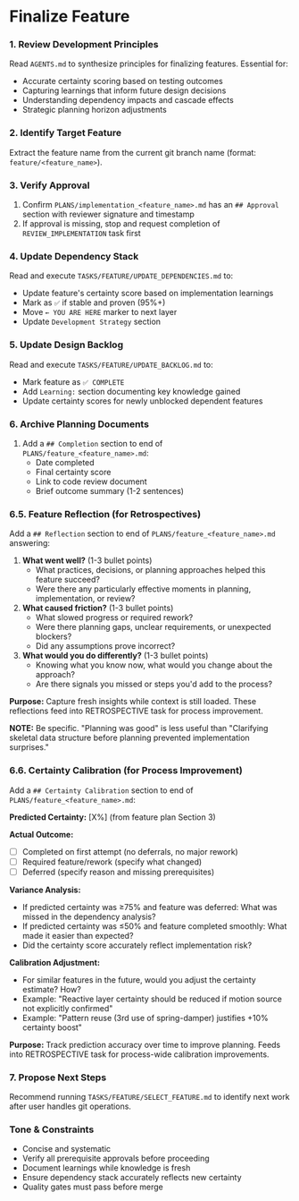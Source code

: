 # Finalize Feature

### 1. Review Development Principles

Read `AGENTS.md` to synthesize principles for finalizing features. Essential for:
-   Accurate certainty scoring based on testing outcomes
-   Capturing learnings that inform future design decisions
-   Understanding dependency impacts and cascade effects
-   Strategic planning horizon adjustments

### 2. Identify Target Feature

Extract the feature name from the current git branch name (format: `feature/<feature_name>`).

### 3. Verify Approval

1.  Confirm `PLANS/implementation_<feature_name>.md` has an `## Approval` section with reviewer signature and timestamp
2.  If approval is missing, stop and request completion of `REVIEW_IMPLEMENTATION` task first

### 4. Update Dependency Stack

Read and execute `TASKS/FEATURE/UPDATE_DEPENDENCIES.md` to:
-   Update feature's certainty score based on implementation learnings
-   Mark as `✅` if stable and proven (95%+)
-   Move `← YOU ARE HERE` marker to next layer
-   Update `Development Strategy` section

### 5. Update Design Backlog

Read and execute `TASKS/FEATURE/UPDATE_BACKLOG.md` to:
-   Mark feature as `✅ COMPLETE`
-   Add `Learning:` section documenting key knowledge gained
-   Update certainty scores for newly unblocked dependent features

### 6. Archive Planning Documents

1.  Add a `## Completion` section to end of `PLANS/feature_<feature_name>.md`:
    -   Date completed
    -   Final certainty score
    -   Link to code review document
    -   Brief outcome summary (1-2 sentences)

### 6.5. Feature Reflection (for Retrospectives)

Add a `## Reflection` section to end of `PLANS/feature_<feature_name>.md` answering:

1.  **What went well?** (1-3 bullet points)
    -   What practices, decisions, or planning approaches helped this feature succeed?
    -   Were there any particularly effective moments in planning, implementation, or review?
2.  **What caused friction?** (1-3 bullet points)
    -   What slowed progress or required rework?
    -   Were there planning gaps, unclear requirements, or unexpected blockers?
    -   Did any assumptions prove incorrect?
3.  **What would you do differently?** (1-3 bullet points)
    -   Knowing what you know now, what would you change about the approach?
    -   Are there signals you missed or steps you'd add to the process?

**Purpose:** Capture fresh insights while context is still loaded. These reflections feed into RETROSPECTIVE task for process improvement.

**NOTE:** Be specific. "Planning was good" is less useful than "Clarifying skeletal data structure before planning prevented implementation surprises."

### 6.6. Certainty Calibration (for Process Improvement)

Add a `## Certainty Calibration` section to end of `PLANS/feature_<feature_name>.md`:

**Predicted Certainty:** [X%] (from feature plan Section 3)

**Actual Outcome:**
- [ ] Completed on first attempt (no deferrals, no major rework)
- [ ] Required feature/rework (specify what changed)
- [ ] Deferred (specify reason and missing prerequisites)

**Variance Analysis:**
- If predicted certainty was ≥75% and feature was deferred: What was missed in the dependency analysis?
- If predicted certainty was ≤50% and feature completed smoothly: What made it easier than expected?
- Did the certainty score accurately reflect implementation risk?

**Calibration Adjustment:**
- For similar features in the future, would you adjust the certainty estimate? How?
- Example: "Reactive layer certainty should be reduced if motion source not explicitly confirmed"
- Example: "Pattern reuse (3rd use of spring-damper) justifies +10% certainty boost"

**Purpose:** Track prediction accuracy over time to improve planning. Feeds into RETROSPECTIVE task for process-wide calibration improvements.

### 7. Propose Next Steps

Recommend running `TASKS/FEATURE/SELECT_FEATURE.md` to identify next work after user handles git operations.

### Tone & Constraints

-   Concise and systematic
-   Verify all prerequisite approvals before proceeding
-   Document learnings while knowledge is fresh
-   Ensure dependency stack accurately reflects new certainty
-   Quality gates must pass before merge
